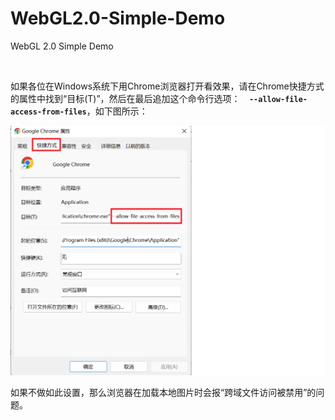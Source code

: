 # WebGL2.0-Simple-Demo
WebGL 2.0 Simple Demo

<br />

如果各位在Windows系统下用Chrome浏览器打开看效果，请在Chrome快捷方式的属性中找到“目标(T)”，然后在最后追加这个命令行选项：**`  --allow-file-access-from-files`**，如下图所示：

![chrome-setting](https://github.com/zenny-chen/WebGL1.0-Simple_Demo/blob/main/chrome-setting.png)

如果不做如此设置，那么浏览器在加载本地图片时会报“跨域文件访问被禁用”的问题。


